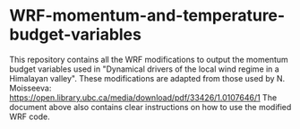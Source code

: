 # WRF-momentum-and-temperature-budget-variables
This repository contains all the WRF modifications to output the momentum budget variables used in "Dynamical drivers of the local wind regime in a Himalayan valley". 
These modifications are adapted from those used by N. Moisseeva: https://open.library.ubc.ca/media/download/pdf/33426/1.0107646/1
The document above also contains clear instructions on how to use the modified WRF code. 
